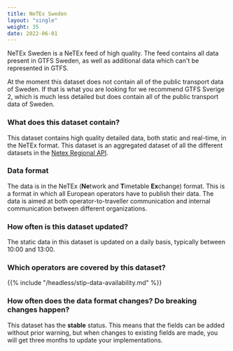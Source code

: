 ```yaml
---
title: NeTEx Sweden
layout: "single"
weight: 35
date: 2022-06-01
---
```


NeTEx Sweden is a NeTEx feed of high quality. The feed contains all data present in GTFS Sweden, as 
well as additional data which can't be represented in GTFS.

At the moment this dataset does not contain all of the public transport data of Sweden. 
If that is what you are looking for we recommend GTFS Sverige 2, which is much less detailed but does contain all of the public transport data of Sweden.

### What does this dataset contain?

This dataset contains high quality detailed data, both static and real-time, in the NeTEx format.
This dataset is an aggregated dataset of all the different datasets in the [Netex Regional API](/api/trafiklab-apis/netex-regional/).

### Data format

The data is in the NeTEx (**Ne**twork and **T**imetable **Ex**change) format. This is a format in which all European
operators have to publish their data. The data is aimed at both operator-to-traveller communication and internal
communication between different organizations.

### How often is this dataset updated?

The static data in this dataset is updated on a daily basis, typically between 10:00 and 13:00.

### Which operators are covered by this dataset?

{{% include "/headless/stip-data-availability.md" %}}

### How often does the data format changes? Do breaking changes happen?

This dataset has the **stable** status. This means that the fields can be added without prior warning, but when changes
to existing fields are made, you will get three months to update your implementations.
